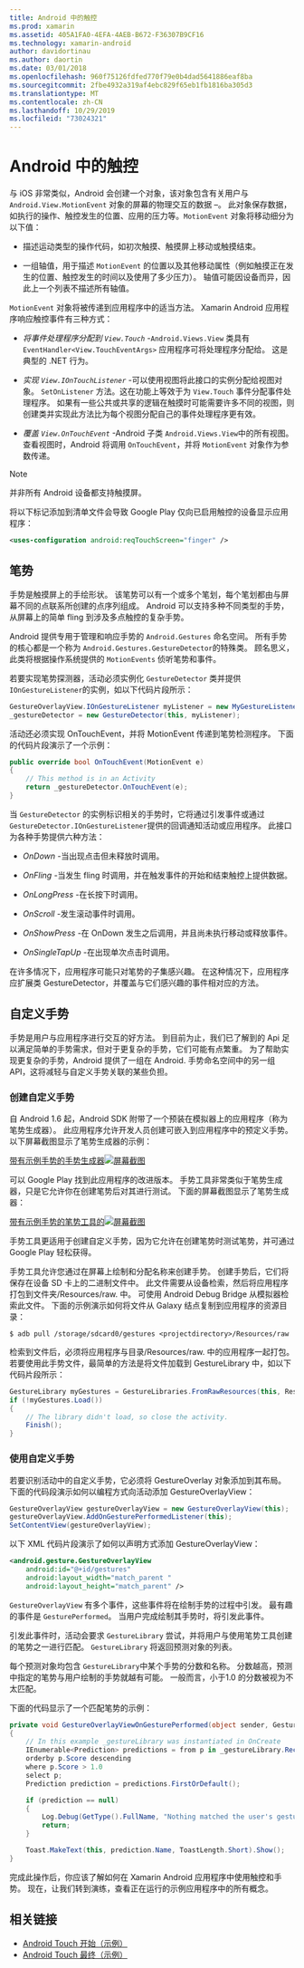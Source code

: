 ```yaml
---
title: Android 中的触控
ms.prod: xamarin
ms.assetid: 405A1FA0-4EFA-4AEB-B672-F36307B9CF16
ms.technology: xamarin-android
author: davidortinau
ms.author: daortin
ms.date: 03/01/2018
ms.openlocfilehash: 960f75126fdfed770f79e0b4dad5641886eaf8ba
ms.sourcegitcommit: 2fbe4932a319af4ebc829f65eb1fb1816ba305d3
ms.translationtype: MT
ms.contentlocale: zh-CN
ms.lasthandoff: 10/29/2019
ms.locfileid: "73024321"
---
```

# <a name="touch-in-android"></a>Android 中的触控

与 iOS 非常类似，Android 会创建一个对象，该对象包含有关用户与 `Android.View.MotionEvent` 对象的屏幕的物理交互的数据 &ndash;。 此对象保存数据，如执行的操作、触控发生的位置、应用的压力等。`MotionEvent` 对象将移动细分为以下值：

- 描述运动类型的操作代码，如初次触摸、触摸屏上移动或触摸结束。

- 一组轴值，用于描述 `MotionEvent` 的位置以及其他移动属性（例如触摸正在发生的位置、触控发生的时间以及使用了多少压力）。
   轴值可能因设备而异，因此上一个列表不描述所有轴值。

`MotionEvent` 对象将被传递到应用程序中的适当方法。 Xamarin Android 应用程序响应触控事件有三种方式：

- *将事件处理程序分配到 `View.Touch`* -`Android.Views.View` 类具有 `EventHandler<View.TouchEventArgs>` 应用程序可将处理程序分配给。 这是典型的 .NET 行为。

- *实现 `View.IOnTouchListener`* -可以使用视图将此接口的实例分配给视图对象。 `SetOnListener` 方法。这在功能上等效于为 `View.Touch` 事件分配事件处理程序。 如果有一些公共或共享的逻辑在触摸时可能需要许多不同的视图，则创建类并实现此方法比为每个视图分配自己的事件处理程序更有效。

- *覆盖 `View.OnTouchEvent`* -Android 子类 `Android.Views.View`中的所有视图。 查看视图时，Android 将调用 `OnTouchEvent`，并将 `MotionEvent` 对象作为参数传递。

> [!NOTE]
> 并非所有 Android 设备都支持触摸屏。 

将以下标记添加到清单文件会导致 Google Play 仅向已启用触控的设备显示应用程序：

```xml
<uses-configuration android:reqTouchScreen="finger" />
```

## <a name="gestures"></a>笔势

手势是触摸屏上的手绘形状。 该笔势可以有一个或多个笔划，每个笔划都由与屏幕不同的点联系所创建的点序列组成。 Android 可以支持多种不同类型的手势，从屏幕上的简单 fling 到涉及多点触控的复杂手势。

Android 提供专用于管理和响应手势的 `Android.Gestures` 命名空间。 所有手势的核心都是一个称为 `Android.Gestures.GestureDetector`的特殊类。 顾名思义，此类将根据操作系统提供的 `MotionEvents` 侦听笔势和事件。

若要实现笔势探测器，活动必须实例化 `GestureDetector` 类并提供 `IOnGestureListener`的实例，如以下代码片段所示：

```csharp
GestureOverlayView.IOnGestureListener myListener = new MyGestureListener();
_gestureDetector = new GestureDetector(this, myListener);
```

活动还必须实现 OnTouchEvent，并将 MotionEvent 传递到笔势检测程序。 下面的代码片段演示了一个示例：

```csharp
public override bool OnTouchEvent(MotionEvent e)
{
    // This method is in an Activity
    return _gestureDetector.OnTouchEvent(e);
}
```

当 `GestureDetector` 的实例标识相关的手势时，它将通过引发事件或通过 `GestureDetector.IOnGestureListener`提供的回调通知活动或应用程序。
此接口为各种手势提供六种方法：

- *OnDown* -当出现点击但未释放时调用。

- *OnFling* -当发生 fling 时调用，并在触发事件的开始和结束触控上提供数据。

- *OnLongPress* -在长按下时调用。

- *OnScroll* -发生滚动事件时调用。

- *OnShowPress* -在 OnDown 发生之后调用，并且尚未执行移动或释放事件。

- *OnSingleTapUp* -在出现单次点击时调用。

在许多情况下，应用程序可能只对笔势的子集感兴趣。 在这种情况下，应用程序应扩展类 GestureDetector，并覆盖与它们感兴趣的事件相对应的方法。

## <a name="custom-gestures"></a>自定义手势

手势是用户与应用程序进行交互的好方法。 到目前为止，我们已了解到的 Api 足以满足简单的手势需求，但对于更复杂的手势，它们可能有点繁重。 为了帮助实现更复杂的手势，Android 提供了一组在 Android. 手势命名空间中的另一组 API，这将减轻与自定义手势关联的某些负担。

### <a name="creating-custom-gestures"></a>创建自定义手势

自 Android 1.6 起，Android SDK 附带了一个预装在模拟器上的应用程序（称为笔势生成器）。 此应用程序允许开发人员创建可嵌入到应用程序中的预定义手势。 以下屏幕截图显示了笔势生成器的示例：

[带有示例手势的手势生成器![屏幕截图](touch-in-android-images/image11.png)](touch-in-android-images/image11.png#lightbox)

可以 Google Play 找到此应用程序的改进版本。 手势工具非常类似于笔势生成器，只是它允许你在创建笔势后对其进行测试。 下面的屏幕截图显示了笔势生成器：

[带有示例手势的笔势工具的![屏幕截图](touch-in-android-images/image12.png)](touch-in-android-images/image12.png#lightbox)

手势工具更适用于创建自定义手势，因为它允许在创建笔势时测试笔势，并可通过 Google Play 轻松获得。

手势工具允许您通过在屏幕上绘制和分配名称来创建手势。 创建手势后，它们将保存在设备 SD 卡上的二进制文件中。 此文件需要从设备检索，然后将应用程序打包到文件夹/Resources/raw. 中。 可使用 Android Debug Bridge 从模拟器检索此文件。 下面的示例演示如何将文件从 Galaxy 结点复制到应用程序的资源目录：

```shell
$ adb pull /storage/sdcard0/gestures <projectdirectory>/Resources/raw
```

检索到文件后，必须将应用程序与目录/Resources/raw. 中的应用程序一起打包。 若要使用此手势文件，最简单的方法是将文件加载到 GestureLibrary 中，如以下代码片段所示：

```csharp
GestureLibrary myGestures = GestureLibraries.FromRawResources(this, Resource.Raw.gestures);
if (!myGestures.Load())
{
    // The library didn't load, so close the activity.
    Finish();
}
```

### <a name="using-custom-gestures"></a>使用自定义手势

若要识别活动中的自定义手势，它必须将 GestureOverlay 对象添加到其布局。 下面的代码段演示如何以编程方式向活动添加 GestureOverlayView：

```csharp
GestureOverlayView gestureOverlayView = new GestureOverlayView(this);
gestureOverlayView.AddOnGesturePerformedListener(this);
SetContentView(gestureOverlayView);
```

以下 XML 代码片段演示了如何以声明方式添加 GestureOverlayView：

```xml
<android.gesture.GestureOverlayView
    android:id="@+id/gestures"
    android:layout_width="match_parent "
    android:layout_height="match_parent" />
```

`GestureOverlayView` 有多个事件，这些事件将在绘制手势的过程中引发。 最有趣的事件是 `GesturePerformed`。 当用户完成绘制其手势时，将引发此事件。

引发此事件时，活动会要求 `GestureLibrary` 尝试，并将用户与使用笔势工具创建的笔势之一进行匹配。 `GestureLibrary` 将返回预测对象的列表。

每个预测对象均包含 `GestureLibrary`中某个手势的分数和名称。 分数越高，预测中指定的笔势与用户绘制的手势就越有可能。
一般而言，小于1.0 的分数被视为不太匹配。

下面的代码显示了一个匹配笔势的示例：

```csharp
private void GestureOverlayViewOnGesturePerformed(object sender, GestureOverlayView.GesturePerformedEventArgs gesturePerformedEventArgs)
{
    // In this example _gestureLibrary was instantiated in OnCreate
    IEnumerable<Prediction> predictions = from p in _gestureLibrary.Recognize(gesturePerformedEventArgs.Gesture)
    orderby p.Score descending
    where p.Score > 1.0
    select p;
    Prediction prediction = predictions.FirstOrDefault();

    if (prediction == null)
    {
        Log.Debug(GetType().FullName, "Nothing matched the user's gesture.");
        return;
    }

    Toast.MakeText(this, prediction.Name, ToastLength.Short).Show();
}
```

完成此操作后，你应该了解如何在 Xamarin Android 应用程序中使用触控和手势。 现在，让我们转到演练，查看正在运行的示例应用程序中的所有概念。

## <a name="related-links"></a>相关链接

- [Android Touch 开始（示例）](https://docs.microsoft.com/samples/xamarin/monodroid-samples/applicationfundamentals-touch-start)
- [Android Touch 最终（示例）](https://docs.microsoft.com/samples/xamarin/monodroid-samples/applicationfundamentals-touch-final)
